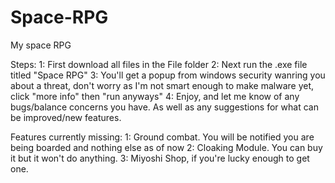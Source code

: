 # Space-RPG
My space RPG

Steps:
1: First download all files in the File folder
2: Next run the .exe file titled "Space RPG"
3: You'll get a popup from windows security wanring you about a threat, don't worry as I'm not smart enough to make malware yet, click "more info" then "run anyways"
4: Enjoy, and let me know of any bugs/balance concerns you have. As well as any suggestions for what can be improved/new features.

Features currently missing:
1: Ground combat. You will be notified you are being boarded and nothing else as of now
2: Cloaking Module. You can buy it but it won't do anything.
3: Miyoshi Shop, if you're lucky enough to get one.

